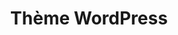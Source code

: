---
layout: tag_index
title: Thème WordPress
tag: theme-wordpress
permalink: /tag/theme-wordpress/
intro: Toutes les actualités, liens et ressources tagués &num;theme-wordpress.
text-twtr: En train d'explorer les articles tagués 'theme-wordpress' — @MagDuWebdesign
---
